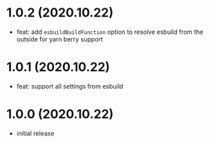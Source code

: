 # 1.0.2 (2020.10.22)

* feat: add `esbuildBuildFunction` option to resolve esbuild from the outside for yarn berry support

# 1.0.1 (2020.10.22)

* feat: support all settings from esbuild

# 1.0.0 (2020.10.22)

* initial release
